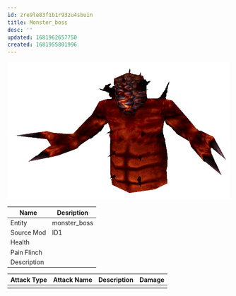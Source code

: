 ```yaml
---
id: zre9le83f1b1r93zu4sbuin
title: Monster_boss
desc: ''
updated: 1681962657750
created: 1681955801996
---
```

![Monster Picture](assets/img/chthon.png)

|Name  |Desription|
|------|-------------|
|Entity|monster_boss|
|Source Mod|ID1|
|Health||
|Pain Flinch||
|Description||

|Attack Type|Attack Name|Description|Damage|
|-----------|-----------|-----------|------|
||||